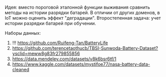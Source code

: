Идея: вместо пороговой эталонной функции выживания сравнить методы на истории разрядки батарей. В отличии от других доменов, в IoT можно оценить эффект "деградации".
Второстепенная задача: учет истории разрядки батарей при обучении.

Наборы данных:
1. !!! https://github.com/Ruifeng-Tan/BatteryLife
2. https://github.com/terencetaothucb/TBSI-Sunwoda-Battery-Dataset?ysclid=meww8g83fr279855856
3. https://data.mendeley.com/datasets/v8k6bsr6tf/1
4. https://www.kaggle.com/datasets/mystifoe77/nasa-battery-data-cleaned

